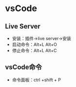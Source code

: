 # vsCode
## Live Server
+ 安装：插件->live server->安装
+ 启动命令：Alt+L Alt+O
+ 停止命令：Alt+L Alt+C
## vsCode命令
+ 命令面板：ctrl +shift + P